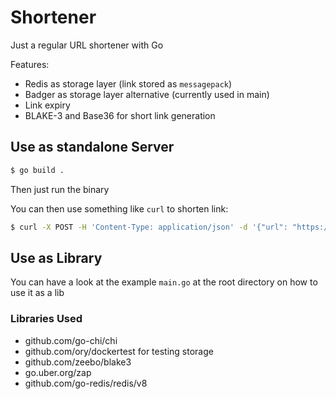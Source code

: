 # Shortener

Just a regular URL shortener with Go

Features:

- Redis as storage layer (link stored as `messagepack`) 
- Badger as storage layer alternative (currently used in main)
- Link expiry
- BLAKE-3 and Base36 for short link generation


## Use as standalone Server

```bash
$ go build .
```

Then just run the binary

You can then use something like `curl` to shorten link:

```bash
$ curl -X POST -H 'Content-Type: application/json' -d '{"url": "https://github.com/alexadhy/shortener"}' "http://localhost:8388/"
```

## Use as Library

You can have a look at the example `main.go` at the root directory on how to use it as a lib


### Libraries Used

- github.com/go-chi/chi
- github.com/ory/dockertest for testing storage
- github.com/zeebo/blake3
- go.uber.org/zap
- github.com/go-redis/redis/v8
